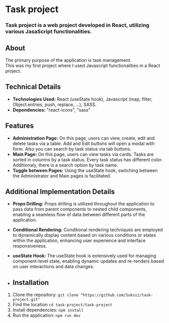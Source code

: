 # Task project

### Task project is a web project developed in React, utilizing various JasaScript functionalities.

## About
The primary purpose of the application is task management.<br/>
This was my first project where I used Javascript functionalities in a React project.

## Technical Details
- **Technologies Used:** React (useState hook), Javascript (map, filter, Object.entries, push, replace, ...), SASS.
- **Dependencies:** "react-icons", "sass"

## Features
- **Administration Page:** On this page, users can view, create, edit and delete tasks via a table. Add and Edit buttons will open a modal with form. Also you can search by task status via tab buttons.
- **Main Page:** On this page, users can view tasks via cards. Tasks are sorted in columns by a task status. Every task status has different color. Additionaly, there is a search option by task name.
- **Toggle between Pages:** Using the useState hook, switching between the Administrator and Main pages is facilitated.

## Additional Implementation Details
- **Props Drilling:** Props drilling is utilized throughout the application to pass data from parent components to nested child components, enabling a seamless flow of data between different parts of the application.
- **Conditional Rendering:** Conditional rendering techniques are employed to dynamically display content based on various conditions or states within the application, enhancing user experience and interface responsiveness.
- **useState Hook:** The useState hook is extensively used for managing component-level state, enabling dynamic updates and re-renders based on user interactions and data changes.

- ## Installation
1. Clone the repository: `git clone "https://github.com/Suksii/task-project.git"`
2. Find the location `cd task-project/task-project`
3. Install dependencies: `npm install`
4. Run the application: `npm run dev`
